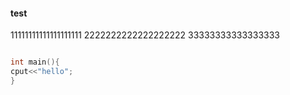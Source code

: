 #### test

11111111111111111111
2222222222222222222
33333333333333333

``` c++

int main(){
cput<<"hello";
}

```
